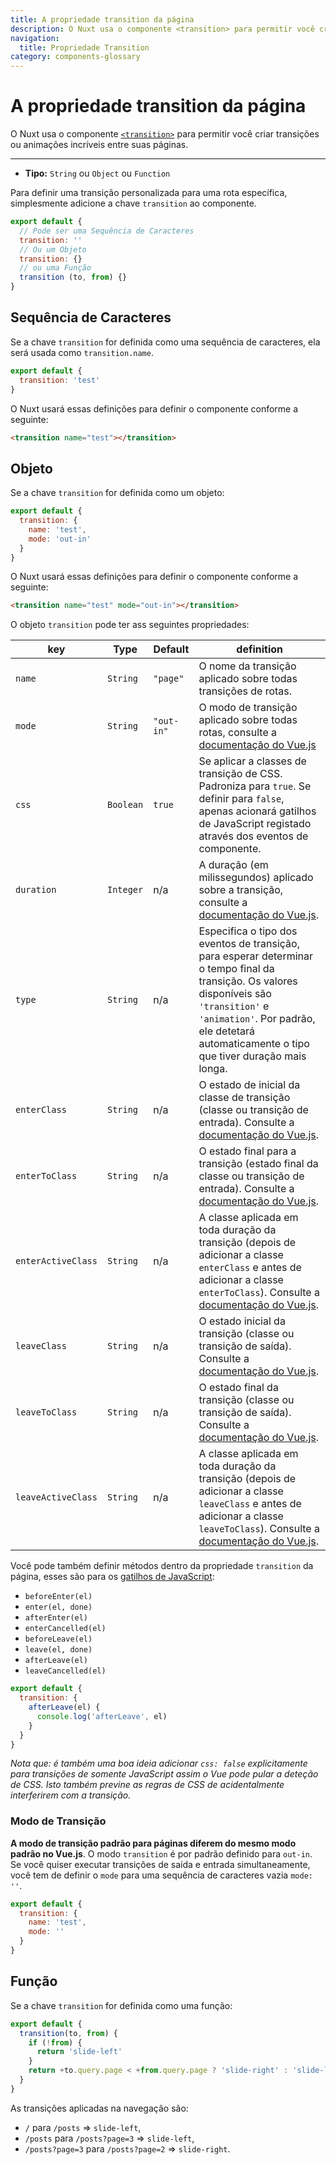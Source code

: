 ```yaml
---
title: A propriedade transition da página
description: O Nuxt usa o componente <transition> para permitir você criar transições ou animações incríveis entre suas páginas.
navigation:
  title: Propriedade Transition
category: components-glossary
---
```

# A propriedade transition da página


O Nuxt usa o componente [`<transition>`](https://v2.vuejs.org/v2/guide/transitions.html#Transitioning-Single-Elements-Components) para permitir você criar transições ou animações incríveis entre suas páginas.

---

- **Tipo:** `String` ou `Object` ou `Function`

Para definir uma transição personalizada para uma rota específica, simplesmente adicione a chave `transition` ao componente.

```js
export default {
  // Pode ser uma Sequência de Caracteres
  transition: ''
  // Ou um Objeto
  transition: {}
  // ou uma Função
  transition (to, from) {}
}
```

## Sequência de Caracteres

Se a chave `transition` for definida como uma sequência de caracteres, ela será usada como `transition.name`.

```js
export default {
  transition: 'test'
}
```

O Nuxt usará essas definições para definir o componente conforme a seguinte:

```html
<transition name="test"></transition>
```

## Objeto

Se a chave `transition` for definida como um objeto:

```js
export default {
  transition: {
    name: 'test',
    mode: 'out-in'
  }
}
```

O Nuxt usará essas definições para definir o componente conforme a seguinte:

```html
<transition name="test" mode="out-in"></transition>
```

O objeto `transition` pode ter ass seguintes propriedades:

| key                | Type      | Default    | definition                                                       |
| ------------------ | --------- | ---------- | ---------------------------------------------------------------- |
| `name`             | `String`  | `"page"`   | O nome da transição aplicado sobre todas transições de rotas.    |
| `mode`             | `String`  | `"out-in"` | O modo de transição aplicado sobre todas rotas, consulte a [documentação do Vue.js](https://v2.vuejs.org/v2/guide/transitions.html#Transition-Modes)                                    |
| `css`              | `Boolean` | `true`     | Se aplicar a classes de transição de CSS. Padroniza para `true`. Se definir para `false`, apenas acionará gatilhos de JavaScript registado através dos eventos de componente.     |
| `duration`         | `Integer` | n/a        | A duração (em milissegundos) aplicado sobre a transição, consulte a [documentação do Vue.js](https://v2.vuejs.org/v2/guide/transitions.html#Explicit-Transition-Durations).           |
| `type`             | `String`  | n/a        | Especifica o tipo dos eventos de transição, para esperar determinar o tempo final da transição. Os valores disponíveis são `'transition'` e `'animation'`. Por padrão, ele detetará automaticamente o tipo que tiver duração mais longa.                                                    |
| `enterClass`       | `String`  | n/a        | O estado de inicial da classe de transição (classe ou transição de entrada). Consulte a [documentação do Vue.js](https://v2.vuejs.org/v2/guide/transitions.html#Custom-Transition-Classes).                  |
| `enterToClass`     | `String`  | n/a        | O estado final para a transição (estado final da classe ou transição de entrada). Consulte a [documentação do Vue.js](https://v2.vuejs.org/v2/guide/transitions.html#Custom-Transition-Classes).                                                                                 |
| `enterActiveClass` | `String`  | n/a        | A classe aplicada em toda duração da transição (depois de adicionar a classe `enterClass` e antes de adicionar a classe `enterToClass`). Consulte a [documentação do Vue.js](https://v2.vuejs.org/v2/guide/transitions.html#Custom-Transition-Classes).                                         |
| `leaveClass`       | `String`  | n/a        | O estado inicial da transição (classe ou transição de saída). Consulte a [documentação do Vue.js](https://v2.vuejs.org/v2/guide/transitions.html#Custom-Transition-Classes).      |
| `leaveToClass`     | `String`  | n/a        | O estado final da transição (classe ou transição de saída). Consulte a [documentação do Vue.js](https://v2.vuejs.org/v2/guide/transitions.html#Custom-Transition-Classes).      |
| `leaveActiveClass` | `String`  | n/a        | A classe aplicada em toda duração da transição (depois de adicionar a classe `leaveClass` e antes de adicionar a classe `leaveToClass`). Consulte a [documentação do Vue.js](https://v2.vuejs.org/v2/guide/transitions.html#Custom-Transition-Classes).                                         |

Você pode também definir métodos dentro da propriedade `transition` da página, esses são para os [gatilhos de JavaScript](https://v2.vuejs.org/v2/guide/transitions.html#JavaScript-Hooks):

- `beforeEnter(el)`
- `enter(el, done)`
- `afterEnter(el)`
- `enterCancelled(el)`
- `beforeLeave(el)`
- `leave(el, done)`
- `afterLeave(el)`
- `leaveCancelled(el)`

```js
export default {
  transition: {
    afterLeave(el) {
      console.log('afterLeave', el)
    }
  }
}
```

_Nota que: é também uma boa ideia adicionar `css: false` explicitamente para transições de somente JavaScript assim o Vue pode pular a deteção de CSS. Isto também previne as regras de CSS de acidentalmente interferirem com a transição._

### Modo de Transição

**A modo de transição padrão para páginas diferem do mesmo modo padrão no Vue.js**. O modo `transition` é por padrão definido para `out-in`. Se você quiser executar transições de saída e entrada simultaneamente, você tem de definir o `mode` para uma sequência de caracteres vazia `mode: ''`.

```js
export default {
  transition: {
    name: 'test',
    mode: ''
  }
}
```

## Função

Se a chave `transition` for definida como uma função:

```js
export default {
  transition(to, from) {
    if (!from) {
      return 'slide-left'
    }
    return +to.query.page < +from.query.page ? 'slide-right' : 'slide-left'
  }
}
```

As transições aplicadas na navegação são:

- `/` para `/posts` => `slide-left`,
- `/posts` para `/posts?page=3` => `slide-left`,
- `/posts?page=3` para `/posts?page=2` => `slide-right`.

